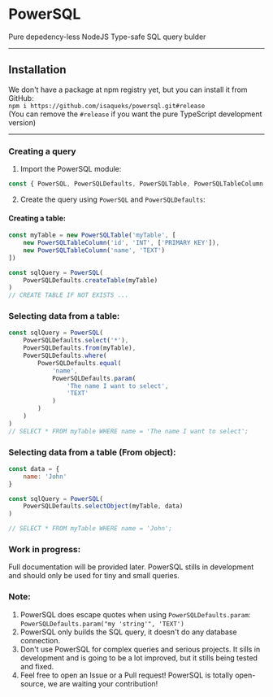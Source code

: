 # PowerSQL
Pure depedency-less NodeJS Type-safe SQL query bulder
<hr>

## Installation
We don't have a package at npm registry yet, but you can install it from GitHub:   
`npm i https://github.com/isaqueks/powersql.git#release`  
(You can remove the `#release` if you want the pure TypeScript development version)  
<hr>

### Creating a query   
1. Import the PowerSQL module:
```js
const { PowerSQL, PowerSQLDefaults, PowerSQLTable, PowerSQLTableColumn } = require('powersql');
```
2. Create the query using `PowerSQL` and `PowerSQLDefaults`:

#### Creating a table:
```js
const myTable = new PowerSQLTable('myTable', [
    new PowerSQLTableColumn('id', 'INT', ['PRIMARY KEY']),
    new PowerSQLTableColumn('name', 'TEXT')
])

const sqlQuery = PowerSQL(
    PowerSQLDefaults.createTable(myTable)
)
// CREATE TABLE IF NOT EXISTS ...

```

### Selecting data from a table:
```js
const sqlQuery = PowerSQL(
    PowerSQLDefaults.select('*'),
    PowerSQLDefaults.from(myTable),
    PowerSQLDefaults.where(
        PowerSQLDefaults.equal(
            'name',
            PowerSQLDefaults.param(
                'The name I want to select',
                'TEXT'
            )
        )
    )
)
// SELECT * FROM myTable WHERE name = 'The name I want to select';
```

### Selecting data from a table (From object):
```js
const data = {
    name: 'John'
}

const sqlQuery = PowerSQL(
    PowerSQLDefaults.selectObject(myTable, data)
)

// SELECT * FROM myTable WHERE name = 'John';

```

### Work in progress: 
Full documentation will be provided later.
PowerSQL stills in development and should only be used for tiny and small queries.

### Note:
1. PowerSQL does escape quotes when using `PowerSQLDefaults.param`: `PowerSQLDefaults.param("my 'string'", 'TEXT')`  
2. PowerSQL only builds the SQL query, it doesn't do any database connection.   
3. Don't use PowerSQL for complex queries and serious projects. It sills in development and is going to be a lot improved, but it stills being tested and fixed.
4. Feel free to open an Issue or a Pull request! PowerSQL is totally open-source, we are waiting your contribution!